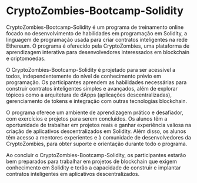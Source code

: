 # CryptoZombies-Bootcamp-Solidity

CryptoZombies-Bootcamp-Solidity é um programa de treinamento online focado no desenvolvimento de habilidades em programação em Solidity, a linguagem de programação usada para criar contratos inteligentes na rede Ethereum. O programa é oferecido pela CryptoZombies, uma plataforma de aprendizagem interativa para desenvolvedores interessados em blockchain e criptomoedas.

O CryptoZombies-Bootcamp-Solidity é projetado para ser acessível a todos, independentemente do nível de conhecimento prévio em programação. Os participantes aprendem as habilidades necessárias para construir contratos inteligentes simples e avançados, além de explorar tópicos como a arquitetura de dApps (aplicações descentralizadas), gerenciamento de tokens e integração com outras tecnologias blockchain.

O programa oferece um ambiente de aprendizagem prático e desafiador, com exercícios e projetos para serem concluídos. Os alunos têm a oportunidade de trabalhar em projetos reais e ganhar experiência valiosa na criação de aplicativos descentralizados em Solidity. Além disso, os alunos têm acesso a mentores experientes e à comunidade de desenvolvedores da CryptoZombies, para obter suporte e orientação durante todo o programa.

Ao concluir o CryptoZombies-Bootcamp-Solidity, os participantes estarão bem preparados para trabalhar em projetos de blockchain que exigem conhecimento em Solidity e terão a capacidade de construir e implantar contratos inteligentes em aplicativos descentralizados.
